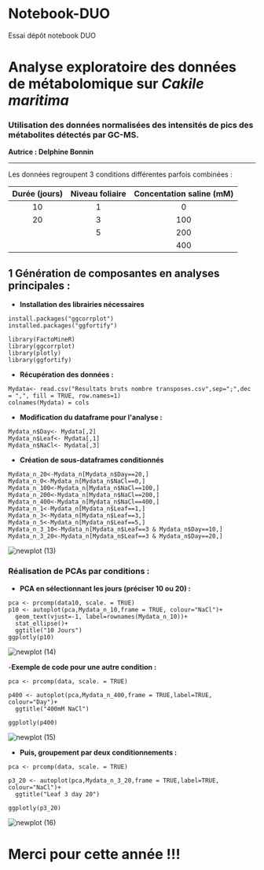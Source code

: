 # Notebook-DUO
Essai dépôt notebook DUO
# Analyse exploratoire des données de métabolomique sur *Cakile maritima*

### Utilisation des données normalisées des intensités de pics des métabolites détectés par GC-MS.

**Autrice : Delphine Bonnin**

---

Les données regroupent 3 conditions différentes parfois combinées :

| Durée (jours) | Niveau foliaire | Concentation saline (mM) |
|:------:|:-----:|:-----:|
|10 | 1 | 0 |
| 20 | 3 | 100 |
|  | 5 | 200 |
|  |  | 400 |



## 1 Génération de composantes en analyses principales :

- **Installation des librairies nécessaires**

```install.packages("FactoMineR")
install.packages("ggcorrplot")
installed.packages("ggfortify")

library(FactoMineR)
library(ggcorrplot)
library(plotly)
library(ggfortify)
```

- **Récupération des données :**

```cols = scan("Resultats bruts nombre transposes.csv", nlines=1, sep=";", what="char")[-1]
Mydata<- read.csv("Resultats bruts nombre transposes.csv",sep=";",dec = ",", fill = TRUE, row.names=1)
colnames(Mydata) = cols
```

- **Modification du dataframe pour l'analyse :**

```Mydata_n <- as.data.frame(sapply(Mydata[,4:48], function(x) as.numeric(x)))
Mydata_n$Day<- Mydata[,2]
Mydata_n$Leaf<- Mydata[,1]
Mydata_n$NaCl<- Mydata[,3]
```

- **Création de sous-dataframes conditionnés**
  
```Mydata_n_10<-Mydata_n[Mydata_n$Day==10,]
Mydata_n_20<-Mydata_n[Mydata_n$Day==20,]
Mydata_n_0<-Mydata_n[Mydata_n$NaCl==0,]
Mydata_n_100<-Mydata_n[Mydata_n$NaCl==100,]
Mydata_n_200<-Mydata_n[Mydata_n$NaCl==200,]
Mydata_n_400<-Mydata_n[Mydata_n$NaCl==400,]
Mydata_n_1<-Mydata_n[Mydata_n$Leaf==1,]
Mydata_n_3<-Mydata_n[Mydata_n$Leaf==3,]
Mydata_n_5<-Mydata_n[Mydata_n$Leaf==5,]
Mydata_n_3_10<-Mydata_n[Mydata_n$Leaf==3 & Mydata_n$Day==10,]
Mydata_n_3_20<-Mydata_n[Mydata_n$Leaf==3 & Mydata_n$Day==20,]
```
![newplot (13)](https://github.com/DelphineB86/Notebook-DUO/assets/133370331/ff3ee952-4fd1-449e-9529-4dc9a7d817c7)

### Réalisation de PCAs par conditions :

- **PCA en sélectionnant les jours (préciser 10 ou 20) :**

```data10=Mydata_n_10[1:45]
pca <- prcomp(data10, scale. = TRUE)
p10 <- autoplot(pca,Mydata_n_10,frame = TRUE, colour="NaCl")+
  geom_text(vjust=-1, label=rownames(Mydata_n_10))+
  stat_ellipse()+
  ggtitle("10 Jours")
ggplotly(p10)
```
![newplot (14)](https://github.com/DelphineB86/Notebook-DUO/assets/133370331/1a74913c-df46-4159-932b-2bdd712efde2)

-**Exemple de code pour une autre condition :**

```data=Mydata_n_400[1:45]
pca <- prcomp(data, scale. = TRUE)

p400 <- autoplot(pca,Mydata_n_400,frame = TRUE,label=TRUE, colour="Day")+
  ggtitle("400mM NaCl")

ggplotly(p400)
```

![newplot (15)](https://github.com/DelphineB86/Notebook-DUO/assets/133370331/69abbac9-dfb0-4443-8ab0-e9b40db865dc)

- **Puis, groupement par deux conditionnements :**

```data=Mydata_n_3_20[1:45]
pca <- prcomp(data, scale. = TRUE)

p3_20 <- autoplot(pca,Mydata_n_3_20,frame = TRUE,label=TRUE, colour="NaCl")+
  ggtitle("Leaf 3 day 20")

ggplotly(p3_20)
```
![newplot (16)](https://github.com/DelphineB86/Notebook-DUO/assets/133370331/442a8ee1-0346-4d7c-af66-72ee3aab9d9a)

# Merci pour cette année !!!


```sessionInfo()
```










